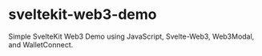 # sveltekit-web3-demo
Simple SvelteKit Web3 Demo using JavaScript, Svelte-Web3, Web3Modal, and WalletConnect.
